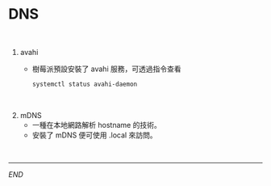 # DNS
<br>

1. avahi
   - 樹莓派預設安裝了 avahi 服務，可透過指令查看

        ```bash
        systemctl status avahi-daemon
        ```

<br>

2. mDNS
   - 一種在本地網路解析 hostname 的技術。
   - 安裝了 mDNS 便可使用 .local 來訪問。


<br>

___

_END_
